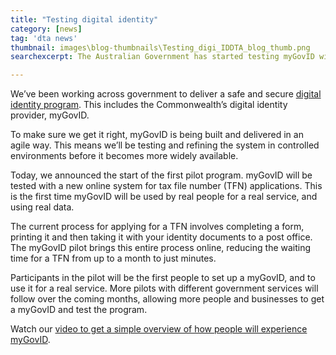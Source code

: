 ```yaml
---
title: "Testing digital identity"
category: [news]
tag: 'dta news'
thumbnail: images\blog-thumbnails\Testing_digi_IDDTA_blog_thumb.png
searchexcerpt: The Australian Government has started testing myGovID with real people and services.

---
```

We’ve been working across government to deliver a safe and secure [digital identity program](https://beta.dta.gov.au/our-projects/digital-identity). This includes the Commonwealth’s digital identity provider, myGovID.

To make sure we get it right, myGovID is being built and delivered in an agile way. This means we’ll be testing and refining the system in controlled environments before it becomes more widely available.

Today, we announced the start of the first pilot program. myGovID will be tested with a new online system for tax file number (TFN) applications. This is the first time myGovID will be used by real people for a real service, and using real data.

The current process for applying for a TFN involves completing a form, printing it and then taking it with your identity documents to a post office. The myGovID pilot brings this entire process online, reducing the waiting time for a TFN from up to a month to just minutes.

Participants in the pilot will be the first people to set up a myGovID, and to use it for a real service.
More pilots with different government services will follow over the coming months, allowing more people and businesses to get a myGovID and test the program.  

Watch our [video to get a simple overview of how people will experience myGovID](https://youtu.be/_rZoBGapcIg).
